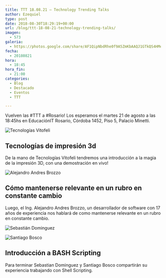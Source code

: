 ```yaml
---
title: TTT 18.08.21 – Technology Trending Talks
author: Ezequiel
type: post
date: 2018-08-30T18:29:19+00:00
url: /blog/ttt-18-08-21-technology-trending-talks/
imagen:
  - 573
galeria:
  - https://photos.google.com/share/AF1QipNbdRhe0f9A5ZmKbAAQJ1GTkQS4HMeL2HujVk0uWEmKv8n7-vxtVFgRAPtoCDplhQ?key=dmRCLWVuR0RDN2ppQVZGb1ZsUTd6MmVSSi1aajlR
fecha:
  - 20180821
hora:
  - 18:45
hora_fin:
  - 21:00
categories:
  - Blog
  - Destacado
  - Eventos
  - TTT

---
```

Vuelven las #TTT a #Rosario! Los esperamos el martes 21 de agosto a las 18:45hs en EducaciónIT Rosario, Córdoba 1452, Piso 5, Palacio Minetti.  

![Tecnologías Vitofeli](https://itfloss.rocks/wp-content/uploads/2018/08/vitofeli.jpg)

**Tecnologías de impresión 3d**
-------------------------------

De la mano de Tecnologías Vitofeli tendremos una introducción a la magia de la impresión 3D, con una demostración en vivo!

![Alejandro Andres Brozzo](https://itfloss.rocks/wp-content/themes/hummingBird/img/alejandro_brozzo.png)

**Cómo mantenerse relevante en un rubro en constante cambio**
-------------------------------------------------------------

Luego, el Ing. Alejandro Andres Brozzo, un desarrollador de software con 17 años de experiencia nos hablará de como mantenerse relevante en un rubro en constante cambio.

![Sebastián Dominguez](https://pbs.twimg.com/profile_images/746379376959328256/2J499Rcg_400x400.jpg)

![Santiago Bosco](https://itfloss.rocks/wp-content/uploads/2018/08/sbosco.jpeg)

**Introducción a BASH Scripting**
---------------------------------

Para terminar Sebastian Dominguez y Santiago Bosco compartirán su experiencia trabajando con Shell Scripting.